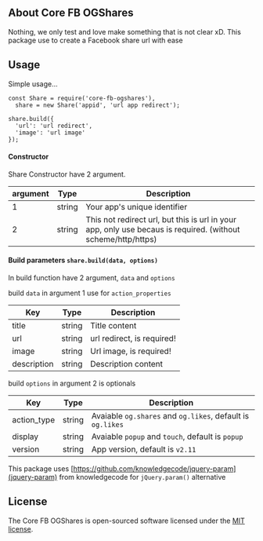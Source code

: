 ## About Core FB OGShares

Nothing, we only test and love make something that is not clear xD.
This package use to create a Facebook share url with ease

## Usage

Simple usage...

```
const Share = require('core-fb-ogshares'),
  share = new Share('appid', 'url app redirect');

share.build({
  'url': 'url redirect',
  'image': 'url image'
});
```

#### Constructor
Share Constructor have 2 argument.

| argument  | Type | Description
| ------------- | ------------- | ------------- |
| 1  | string | Your app's unique identifier  |
| 2  | string | This not redirect url, but this is url in your app, only use becaus is required. (without scheme/http/https) |

#### Build parameters `share.build(data, options)`
In build function have 2 argument, `data` and `options`

build `data` in argument 1 use for `action_properties`

| Key  | Type | Description
| ------------- | ------------- | ------------- |
| title  | string | Title content |
| url  | string | url redirect, is required! |
| image  | string | Url image, is required!  |
| description | string | Description content  |

build `options` in argument 2 is optionals

| Key  | Type | Description
| ------------- | ------------- | ------------- |
| action_type  | string | Avaiable `og.shares` and `og.likes`, default is `og.likes` |
| display  | string | Avaiable `popup` and `touch`, default is `popup` |
| version  | string | App version, default is `v2.11` |

This package uses [https://github.com/knowledgecode/jquery-param](jquery-param) from knowledgecode for `jQuery.param()` alternative

## License

The Core FB OGShares is open-sourced software licensed under the [MIT license](https://opensource.org/licenses/MIT).